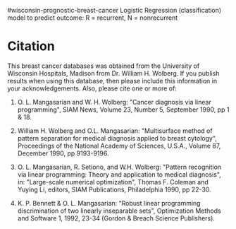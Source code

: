 #wisconsin-prognostic-breast-cancer
Logistic Regression (classification) model to predict outcome: R = recurrent, N = nonrecurrent

# Citation
This breast cancer databases was obtained from the University of Wisconsin
   Hospitals, Madison from Dr. William H. Wolberg.  If you publish results
   when using this database, then please include this information in your
   acknowledgements.  Also, please cite one or more of:

   1. O. L. Mangasarian and W. H. Wolberg: "Cancer diagnosis via linear
      programming", SIAM News, Volume 23, Number 5, September 1990, pp 1 & 18.

   2. William H. Wolberg and O.L. Mangasarian: "Multisurface method of
      pattern separation for medical diagnosis applied to breast cytology",
      Proceedings of the National Academy of Sciences, U.S.A., Volume 87,
      December 1990, pp 9193-9196.

   3. O. L. Mangasarian, R. Setiono, and W.H. Wolberg: "Pattern recognition
      via linear programming: Theory and application to medical diagnosis",
      in: "Large-scale numerical optimization", Thomas F. Coleman and Yuying
      Li, editors, SIAM Publications, Philadelphia 1990, pp 22-30.

   4. K. P. Bennett & O. L. Mangasarian: "Robust linear programming
      discrimination of two linearly inseparable sets", Optimization Methods
      and Software 1, 1992, 23-34 (Gordon & Breach Science Publishers).
